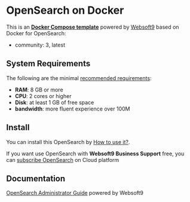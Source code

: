 # OpenSearch on Docker  

This is an **[Docker Compose template](https://github.com/Websoft9/docker-library)** powered by [Websoft9](https://www.websoft9.com) based on Docker for OpenSearch:


 - community:  3, latest


## System Requirements

The following are the minimal [recommended requirements](https://github.com/onlyoffice/docker#recommended-system-requirements):

* **RAM**: 8 GB or more
* **CPU**: 2 cores or higher
* **Disk**: at least 1 GB of free space
* **bandwidth**: more fluent experience over 100M  

## Install

You can install this OpenSearch by [How to use it?](https://github.com/Websoft9/docker-library#how-to-use-it).   

If you want use OpenSearch with **Websoft9 Business Support** free, you can [subscribe OpenSearch](https://www.websoft9.com/apps) on Cloud platform

## Documentation

[OpenSearch Administrator Guide](https://support.websoft9.com/docs/opensearch) powered by Websoft9